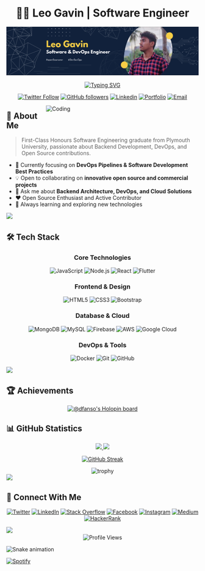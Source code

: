 # <div align="center">👨‍💻 Leo Gavin | Software Engineer</div>

<div align="center">
  <img src="https://github.com/DFanso/DFanso/blob/main/posterGit.png" alt="Banner">
</div>

<div align="center">

[![Typing SVG](https://readme-typing-svg.herokuapp.com?font=Fira+Code&pause=1000&random=false&width=435&lines=First-Class+Honours+Graduate;Backend+Developer+%26+DevOps+Engineer;Open+Source+Enthusiast;Always+Learning+New+Technologies)](https://git.io/typing-svg)
  
[![Twitter Follow](https://img.shields.io/twitter/follow/dfansoo?style=social)](https://twitter.com/dfansoo)
[![GitHub followers](https://img.shields.io/github/followers/DFanso?logo=GitHub&style=flat-square)](https://github.com/DFanso)
[![Linkedin](https://img.shields.io/badge/LinkedIn-Connect-blue?style=flat-square&logo=linkedin)](https://www.linkedin.com/in/leo-gavin-8841ba18b/)
[![Portfolio](https://img.shields.io/badge/Portfolio-Visit-success?style=flat-square&logo=safari)](https://portfolio.dfanso.dev)
[![Email](https://img.shields.io/badge/Email-Contact-red?style=flat-square&logo=gmail)](mailto:leogavin123@outlook.com)

</div>

<img align="right" alt="Coding" width="400" src="https://raw.githubusercontent.com/abhisheknaiidu/abhisheknaiidu/master/code.gif">

## 🎯 About Me

> First-Class Honours Software Engineering graduate from Plymouth University, passionate about Backend Development, DevOps, and Open Source contributions.

- 🔭 Currently focusing on **DevOps Pipelines & Software Development Best Practices**
- 💡 Open to collaborating on **innovative open source and commercial projects**
- 💬 Ask me about **Backend Architecture, DevOps, and Cloud Solutions**
- ❤️ Open Source Enthusiast and Active Contributor
- 🌱 Always learning and exploring new technologies

<img src="https://user-images.githubusercontent.com/73097560/115834477-dbab4500-a447-11eb-908a-139a6edaec5c.gif">

## 🛠️ Tech Stack

<div align="center">

### Core Technologies

![JavaScript](https://img.shields.io/badge/-JavaScript-F7DF1E?style=for-the-badge&logo=javascript&logoColor=black)
![Node.js](https://img.shields.io/badge/-Node.js-339933?style=for-the-badge&logo=node.js&logoColor=white)
![React](https://img.shields.io/badge/-React-61DAFB?style=for-the-badge&logo=react&logoColor=black)
![Flutter](https://img.shields.io/badge/-Flutter-02569B?style=for-the-badge&logo=flutter&logoColor=white)

### Frontend & Design

![HTML5](https://img.shields.io/badge/-HTML5-E34F26?style=for-the-badge&logo=html5&logoColor=white)
![CSS3](https://img.shields.io/badge/-CSS3-1572B6?style=for-the-badge&logo=css3&logoColor=white)
![Bootstrap](https://img.shields.io/badge/-Bootstrap-7952B3?style=for-the-badge&logo=bootstrap&logoColor=white)

### Database & Cloud

![MongoDB](https://img.shields.io/badge/-MongoDB-47A248?style=for-the-badge&logo=mongodb&logoColor=white)
![MySQL](https://img.shields.io/badge/-MySQL-4479A1?style=for-the-badge&logo=mysql&logoColor=white)
![Firebase](https://img.shields.io/badge/-Firebase-FFCA28?style=for-the-badge&logo=firebase&logoColor=black)
![AWS](https://img.shields.io/badge/-AWS-232F3E?style=for-the-badge&logo=amazon-aws&logoColor=white)
![Google Cloud](https://img.shields.io/badge/-Google_Cloud-4285F4?style=for-the-badge&logo=google-cloud&logoColor=white)

### DevOps & Tools

![Docker](https://img.shields.io/badge/-Docker-2496ED?style=for-the-badge&logo=docker&logoColor=white)
![Git](https://img.shields.io/badge/-Git-F05032?style=for-the-badge&logo=git&logoColor=white)
![GitHub](https://img.shields.io/badge/-GitHub-181717?style=for-the-badge&logo=github&logoColor=white)

</div>

<img src="https://user-images.githubusercontent.com/73097560/115834477-dbab4500-a447-11eb-908a-139a6edaec5c.gif">

## 🏆 Achievements

<div align="center">
  
[![@dfanso's Holopin board](https://holopin.me/dfanso)](https://holopin.io/@dfanso)

</div>

## 📊 GitHub Statistics

<div align="center">
<p align="center">
<a href="https://github.com/DFanso">
  <img height="180em" src="https://github-readme-stats-sigma-five.vercel.app/api?username=DFanso&show_icons=true&theme=tokyonight"/>
  <img height="180em" src="https://github-readme-stats-sigma-five.vercel.app/api/top-langs/?username=DFanso&layout=compact&theme=tokyonight"/>
</a>
</p>

[![GitHub Streak](https://github-readme-streak-stats.herokuapp.com/?user=DFanso&theme=tokyonight)](https://git.io/streak-stats)

<img src="https://github-profile-trophy.vercel.app/?username=DFanso&theme=tokyonight&no-frame=false&no-bg=false&margin-w=4&row=1" alt="trophy">

</div>

<img src="https://user-images.githubusercontent.com/73097560/115834477-dbab4500-a447-11eb-908a-139a6edaec5c.gif">

## 🤝 Connect With Me

<div align="center">
  
[![Twitter](https://img.shields.io/badge/-Twitter-1DA1F2?style=for-the-badge&logo=twitter&logoColor=white)](https://twitter.com/LEOTOGAVIN)
[![LinkedIn](https://img.shields.io/badge/-LinkedIn-0A66C2?style=for-the-badge&logo=linkedin&logoColor=white)](https://www.linkedin.com/in/leo-gavin-8841ba18b/)
[![Stack Overflow](https://img.shields.io/badge/-Stack_Overflow-FE7A16?style=for-the-badge&logo=stack-overflow&logoColor=white)](https://stackoverflow.com/users/14575719/dfanso)
[![Facebook](https://img.shields.io/badge/-Facebook-1877F2?style=for-the-badge&logo=facebook&logoColor=white)](https://www.facebook.com/DFansoo/)
[![Instagram](https://img.shields.io/badge/-Instagram-E4405F?style=for-the-badge&logo=instagram&logoColor=white)](https://www.instagram.com/dfansoo/)
[![Medium](https://img.shields.io/badge/-Medium-000000?style=for-the-badge&logo=medium&logoColor=white)](https://medium.com/@DFanso)
[![HackerRank](https://img.shields.io/badge/-HackerRank-2EC866?style=for-the-badge&logo=hackerrank&logoColor=white)](https://www.hackerrank.com/leogavin123)

</div>

<img src="https://user-images.githubusercontent.com/73097560/115834477-dbab4500-a447-11eb-908a-139a6edaec5c.gif">

<div align="center">
  <img src="https://komarev.com/ghpvc/?username=DFanso&color=brightgreen&style=flat-square" alt="Profile Views">
</div>

<!-- Snake animation -->
![Snake animation](https://github.com/DFanso/DFanso/blob/output/github-contribution-grid-snake.svg)

<!-- Spotify Playing -->
[![Spotify](https://novatorem-alpha-nine.vercel.app/api/spotify)](https://open.spotify.com/user/31gms3hlihdvvu6ji5yyyy5ywhbm)
